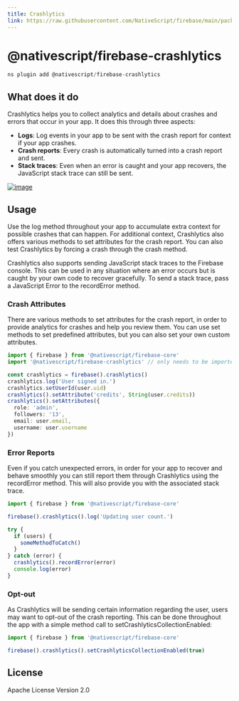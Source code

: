 ```yaml
---
title: Crashlytics
link: https://raw.githubusercontent.com/NativeScript/firebase/main/packages/firebase-crashlytics/README.md
---
```


# @nativescript/firebase-crashlytics

```javascript
ns plugin add @nativescript/firebase-crashlytics
```

## What does it do

Crashlytics helps you to collect analytics and details about crashes and errors that occur in your app. It does this through three aspects:

- **Logs**: Log events in your app to be sent with the crash report for context if your app crashes.
- **Crash reports**: Every crash is automatically turned into a crash report and sent.
- **Stack traces**: Even when an error is caught and your app recovers, the JavaScript stack trace can still be sent.

[![image](https://img.youtube.com/vi/k_mdNRZzd30/hqdefault.jpg)](https://www.youtube.com/watch?v=k_mdNRZzd30)

## Usage

Use the log method throughout your app to accumulate extra context for possible crashes that can happen. For additional context, Crashlytics also offers various methods to set attributes for the crash report. You can also test Crashlytics by forcing a crash through the crash method.

Crashlytics also supports sending JavaScript stack traces to the Firebase console. This can be used in any situation where an error occurs but is caught by your own code to recover gracefully. To send a stack trace, pass a JavaScript Error to the recordError method.

### Crash Attributes

There are various methods to set attributes for the crash report, in order to provide analytics for crashes and help you review them. You can use set methods to set predefined attributes, but you can also set your own custom attributes.

```ts
import { firebase } from '@nativescript/firebase-core'
import '@nativescript/firebase-crashlytics' // only needs to be imported 1x

const crashlytics = firebase().crashlytics()
crashlytics.log('User signed in.')
crashlytics.setUserId(user.uid)
crashlytics().setAttribute('credits', String(user.credits))
crashlytics().setAttributes({
  role: 'admin',
  followers: '13',
  email: user.email,
  username: user.username
})
```

### Error Reports

Even if you catch unexpected errors, in order for your app to recover and behave smoothly you can still report them through Crashlytics using the recordError method. This will also provide you with the associated stack trace.

```ts
import { firebase } from '@nativescript/firebase-core'

firebase().crashlytics().log('Updating user count.')

try {
  if (users) {
    someMethodToCatch()
  }
} catch (error) {
  crashlytics().recordError(error)
  console.log(error)
}
```

### Opt-out

As Crashlytics will be sending certain information regarding the user, users may want to opt-out of the crash reporting. This can be done throughout the app with a simple method call to setCrashlyticsCollectionEnabled:

```ts
import { firebase } from '@nativescript/firebase-core'

firebase().crashlytics().setCrashlyticsCollectionEnabled(true)
```

## License

Apache License Version 2.0
